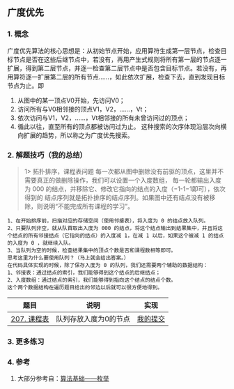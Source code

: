## 广度优先

### 1. 概念
广度优先算法的核心思想是：从初始节点开始，应用算符生成第一层节点，检查目标节点是否在这些后继节点中，若没有，再用产生式规则将所有第一层的节点逐一扩展，得到第二层节点，并逐一检查第二层节点中是否包含目标节点。若没有，再用算符逐一扩展第二层的所有节点……，如此依次扩展，检查下去，直到发现目标节点为止。即

1. 从图中的某一顶点V0开始，先访问V0；
2. 访问所有与V0相邻接的顶点V1，V2，......，Vt；
3. 依次访问与V1，V2，......，Vt相邻接的所有未曾访问过的顶点；
4. 循此以往，直至所有的顶点都被访问过为止。
这种搜索的次序体现沿层次向横向扩展的趋势，所以称之为广度优先搜索。

### 2. 解题技巧（我的总结）

> 1> 拓扑排序，课程表问题
> 每一次都从图中删除没有前驱的顶点，这里并不需要真正的做删除操作，我们可以设置一个入度数组，
> 每一轮都输出入度为 000 的结点，并移除它、修改它指向的结点的入度（−1-1−1即可），依次得到的
> 结点序列就是拓扑排序的结点序列。如果图中还有结点没有被移除，则说明“不能完成所有课程的学习”。
```text
1、在开始排序前，扫描对应的存储空间（使用邻接表），将入度为 0 的结点放入队列。
2、只要队列非空，就从队首取出入度为 000 的结点，将这个结点输出到结果集中，并且将这个结点的所有邻接结点（它指向的结点）的入度减 1，在减 1 以后，如果这个被减 1 的结点的入度为 0 ，就继续入队。
3、当队列为空的时候，检查结果集中的顶点个数是否和课程数相等即可。
思考这里为什么要使用队列？（马上就会给出答案。）
在代码具体实现的时候，除了保存入度为 0 的队列，我们还需要两个辅助的数据结构：
1、邻接表：通过结点的索引，我们能够得到这个结点的后继结点；
2、入度数组：通过结点的索引，我们能够得到指向这个结点的结点个数。
这个两个数据结构在遍历题目给出的邻边以后就可以很方便地得到。
```
> 
| 题目                                                                           | 说明          | 实现                                                                            |
|------------------------------------------------------------------------------|-------------|-------------------------------------------------------------------------------|
| [207. 课程表](https://leetcode.cn/problems/course-schedule/description/) | 队列存放入度为0的节点 | [我的提交](https://leetcode.cn/problems/course-schedule/submissions/484550332/) |




### 3. 更多练习


### 4. 参考
1. 大部分参考自：[算法基础——枚举](https://blog.csdn.net/weixin_45652283/article/details/131244459?utm_medium=distribute.pc_relevant.none-task-blog-2~default~baidujs_baidulandingword~default-1-131244459-blog-129442726.235^v38^pc_relevant_sort_base3&spm=1001.2101.3001.4242.2&utm_relevant_index=4) 